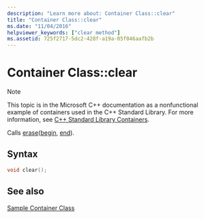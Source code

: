 ```yaml
---
description: "Learn more about: Container Class::clear"
title: "Container Class::clear"
ms.date: "11/04/2016"
helpviewer_keywords: ["clear method"]
ms.assetid: 725f2717-5dc2-428f-a19a-05f046aafb2b
---
```

# Container Class::clear

> [!NOTE]
> This topic is in the Microsoft C++ documentation as a nonfunctional example of containers used in the C++ Standard Library. For more information, see [C++ Standard Library Containers](../standard-library/stl-containers.md).

Calls [erase](../standard-library/container-class-erase.md)([begin](../standard-library/container-class-begin.md), [end](../standard-library/container-class-end.md)).

## Syntax

```cpp
void clear();
```

## See also

[Sample Container Class](../standard-library/sample-container-class.md)

